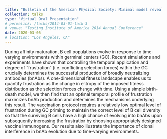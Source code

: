 ```yaml
---
title: "Bulletin of the American Physical Society: Minimal model reveals key features of vaccination protocols that optimally elicit broadly neutralizing antibodies"
collection: talks
type: "Virtual Oral Presentation"
# permalink: /talks/2014-03-01-talk-3
# venue: "Testing Institute of America 2014 Annual Conference"
date: 2020-03-05
# location: "Los Angeles, CA"
---
```


During affinity maturation, B cell populations evolve in response to time-varying environments within germinal centers (GC). Recent simulations and experiments have shown that controlling the temporal application and degree of “frustration” (i.e. conflicting selection forces) within the GC crucially determines the successful production of broadly neutralizing antibodies (bnAbs). A one-dimensional fitness landscape enables us to quantify frustration as the change in entropy of the imposed fitness distribution as the selection forces change with time. Using a simple birth-death model, we then find that an optimal temporal profile of frustration maximizes bnAb production and determines the mechanisms underlying this result. The vaccination protocol requires a relatively low optimal level of frustration during GC priming to maintain the correct level of B cell diversity so that the surviving B cells have a high chance of evolving into bnAbs upon subsequently increasing the frustration by choosing appropriately designed vaccine immunogens. Our results also illustrate the importance of clonal interference in bnAb evolution due to time-varying environments.